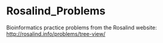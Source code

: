# Rosalind_Problems

Bioinformatics practice problems from the Rosalind website: http://rosalind.info/problems/tree-view/
